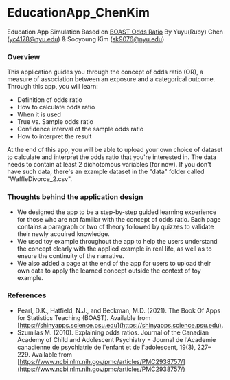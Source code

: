 # EducationApp_ChenKim

Education App Simulation Based on [BOAST Odds Ratio](https://shinyapps.science.psu.edu) By Yuyu(Ruby) Chen (yc4178@nyu.edu) &amp; Sooyoung Kim (sk9076@nyu.edu)

### Overview

This application guides you through the concept of odds ratio (OR), a measure of association between an exposure and a categorical outcome.
Through this app, you will learn:

* Definition of odds ratio
* How to calculate odds ratio
* When it is used
* True vs. Sample odds ratio 
* Confidence interval of the sample odds ratio
* How to interpret the result

At the end of this app, you will be able to upload your own choice of dataset to calculate and interpret the odds ratio that you're interested in. The data needs to contain at least 2 dichotomous variables (for now). If you don't have such data, there's an example dataset in the "data" folder called "WaffleDivorce_2.csv". 


### Thoughts behind the application design

* We designed the app to be a step-by-step guided learning experience for those who are not familiar with the concept of odds ratio. Each page contains a paragraph or two of theory followed by quizzes to validate their newly acquired knowledge.
* We used toy example throughout the app to help the users understand the concept clearly with the applied example in real life, as well as to ensure the continuity of the narrative.
* We also added a page at the end of the app for users to upload their own data to apply the learned concept outside the context of toy example.

### References

* Pearl, D.K., Hatfield, N.J., and Beckman, M.D. (2021). The Book Of Apps for Statistics Teaching (BOAST). Available from [https://shinyapps.science.psu.edu](https://shinyapps.science.psu.edu).
* Szumilas M. (2010). Explaining odds ratios. Journal of the Canadian Academy of Child and Adolescent Psychiatry = Journal de l'Academie canadienne de psychiatrie de l'enfant et de l'adolescent, 19(3), 227–229. Available from [https://www.ncbi.nlm.nih.gov/pmc/articles/PMC2938757/](https://www.ncbi.nlm.nih.gov/pmc/articles/PMC2938757/)

